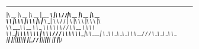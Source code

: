  ________  ________  ________  _________    ___    ___ ________  ________  ________
|\   __  \|\   __  \|\   __  \|\___   ___\ |\  \  /  /|\   __  \|\   __  \|\   __  \
\ \  \|\  \ \  \|\  \ \  \|\  \|___ \  \_| \ \  \/  / | \  \|\  \ \  \|\  \ \  \|\  \
 \ \   ____\ \   __  \ \   _  _\   \ \  \   \ \    / / \ \   __  \ \   ____\ \   ____\
  \ \  \___|\ \  \ \  \ \  \\  \|   \ \  \   \/  /  /   \ \  \ \  \ \  \___|\ \  \___|
   \ \__\    \ \__\ \__\ \__\\ _\    \ \__\__/  / /      \ \__\ \__\ \__\    \ \__\
    \|__|     \|__|\|__|\|__|\|__|    \|__|\___/ /        \|__|\|__|\|__|     \|__|
                                          \|___|/
